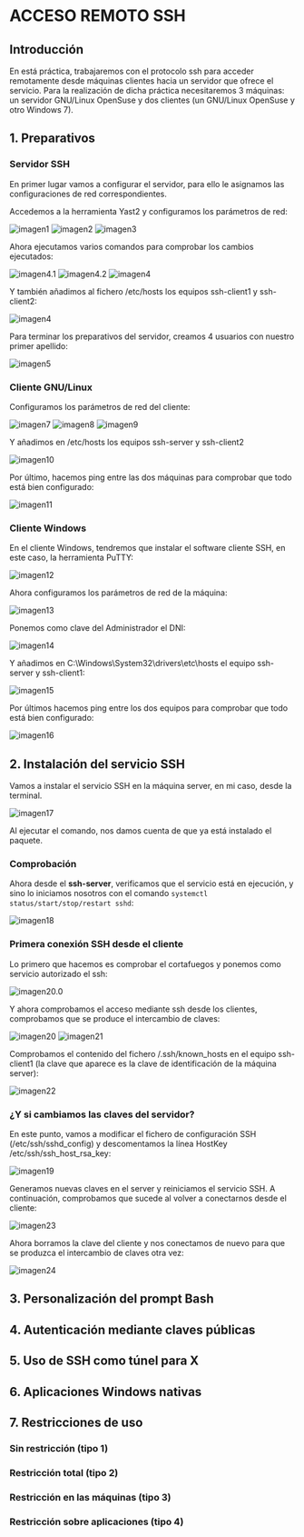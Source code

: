 # ACCESO REMOTO SSH

## Introducción

En está práctica, trabajaremos con el protocolo ssh para acceder remotamente desde máquinas clientes hacia un servidor que ofrece el servicio.
Para la realización de dicha práctica necesitaremos 3 máquinas: un servidor GNU/Linux OpenSuse y dos clientes (un GNU/Linux OpenSuse y otro Windows 7).

## 1. Preparativos

### Servidor SSH

En primer lugar vamos a configurar el servidor, para ello le asignamos las configuraciones de red correspondientes.

Accedemos a la herramienta Yast2 y configuramos los parámetros de red:

![imagen1](./images/01.png)
![imagen2](./images/02.png)
![imagen3](./images/03.png)

Ahora ejecutamos varios comandos para comprobar los cambios ejecutados:

![imagen4.1](./images/04.1.png)
![imagen4.2](./images/04.2.png)
![imagen4](./images/04.png)

Y también añadimos al fichero /etc/hosts los equipos ssh-client1 y ssh-client2:

![imagen4](./images/06.png)

Para terminar los preparativos del servidor, creamos 4 usuarios con nuestro primer apellido:

![imagen5](./images/05.png)

### Cliente GNU/Linux

Configuramos los parámetros de red del cliente:

![imagen7](./images/07.png)
![imagen8](./images/08.png)
![imagen9](./images/09.png)

Y añadimos en /etc/hosts los equipos ssh-server y ssh-client2

![imagen10](./images/10.png)

Por último, hacemos ping entre las dos máquinas para comprobar que todo está bien configurado:

![imagen11](./images/11.png)

### Cliente Windows

En el cliente Windows, tendremos que instalar el software cliente SSH, en este caso, la herramienta PuTTY:

![imagen12](./images/12.png)

Ahora configuramos los parámetros de red de la máquina:

![imagen13](./images/13.png)

Ponemos como clave del Administrador el DNI:

![imagen14](./images/14.png)

Y añadimos en C:\Windows\System32\drivers\etc\hosts el equipo ssh-server y ssh-client1:

![imagen15](./images/15.png)

Por últimos hacemos ping entre los dos equipos para comprobar que todo está bien configurado:

![imagen16](./images/16.png)

## 2. Instalación del servicio SSH

Vamos a instalar el servicio SSH en la máquina server, en mi caso, desde la terminal.

![imagen17](./images/17.png)

Al ejecutar el comando, nos damos cuenta de que ya está instalado el paquete.

### Comprobación

Ahora desde el **ssh-server**, verificamos que el servicio está en ejecución, y sino lo iniciamos nosotros con el comando `systemctl status/start/stop/restart sshd`:

![imagen18](./images/18.png)

### Primera conexión SSH desde el cliente

Lo primero que hacemos es comprobar el cortafuegos y ponemos como servicio autorizado el ssh:

![imagen20.0](./images/20.0.png)

Y ahora comprobamos el acceso mediante ssh desde los clientes, comprobamos que se produce el intercambio de claves:

![imagen20](./images/20.png)
![imagen21](./images/21.png)

Comprobamos el contenido del fichero /.ssh/known_hosts en el equipo ssh-client1 (la clave que aparece es la clave de identificación de la máquina server):

![imagen22](./images/22.png)

### ¿Y si cambiamos las claves del servidor?

En este punto, vamos a modificar el fichero de configuración SSH (/etc/ssh/sshd_config) y descomentamos la línea HostKey /etc/ssh/ssh_host_rsa_key:

![imagen19](./images/19.png)

Generamos nuevas claves en el server y reiniciamos el servicio SSH. A continuación, comprobamos que sucede al volver a conectarnos desde el cliente:

![imagen23](./images/23.png)

Ahora borramos la clave del cliente y nos conectamos de nuevo para que se produzca el intercambio de claves otra vez:

![imagen24](./images/24.png)

## 3. Personalización del prompt Bash



## 4. Autenticación mediante claves públicas

## 5. Uso de SSH como túnel para X

## 6. Aplicaciones Windows nativas

## 7. Restricciones de uso

### Sin restricción (tipo 1)

### Restricción total (tipo 2)

### Restricción en las máquinas (tipo 3)

### Restricción sobre aplicaciones (tipo 4)
